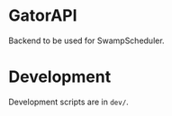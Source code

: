 # GatorAPI
Backend to be used for SwampScheduler.

# Development
Development scripts are in `dev/`.
